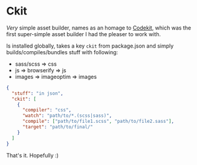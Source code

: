 # Ckit

*Very* simple asset builder, names as an homage to [Codekit](https://codekitapp.com), which was the first super-simple asset builder I had the pleaser to work with.

Is installed globally, takes a key `ckit` from package.json and simply builds/compiles/bundles stuff with following:

* sass/scss => css
* js => browserify => js
* images => imageoptim => images

``` json
{
  "stuff": "in json",
  "ckit": [
    {
      "compiler": "css",
      "watch": "path/to/*.(scss|sass)",
      "compile": ["path/to/file1.scss", "path/to/file2.sass"],
      "target": "path/to/final/"
    }
  ]
}
```

That's it. Hopefully :)